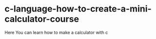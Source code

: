 # c-language-how-to-create-a-mini-calculator-course
Here You can learn how to make a calculator with c
